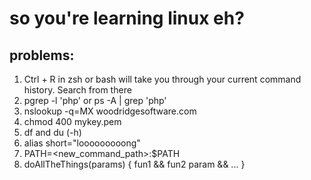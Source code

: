 # so you're learning linux eh?

## problems:
1. Ctrl + R in zsh or bash will take you through your current command history. Search from there
2. pgrep -l 'php' or ps -A | grep 'php'
3. nslookup -q=MX woodridgesoftware.com
4. chmod 400 mykey.pem
5. df and du (-h)
6. alias short="looooooooong"
7. PATH=<new_command_path>:$PATH
8. doAllTheThings(params) { 
    fun1 &&
    fun2 param &&
    ...
}